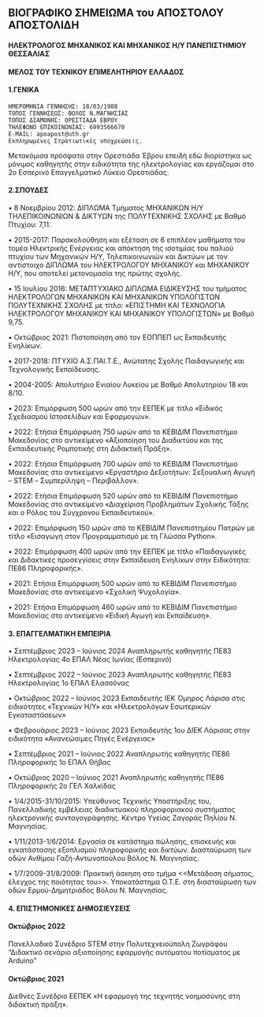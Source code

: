 ## ΒΙΟΓΡΑΦΙΚΟ ΣΗΜΕΙΩΜΑ του ΑΠΟΣΤΟΛΟΥ ΑΠΟΣΤΟΛΙΔΗ

####     ΗΛΕΚΤΡΟΛΟΓΟΣ ΜΗΧΑΝΙΚΟΣ ΚΑΙ ΜΗΧΑΝΙΚΟΣ Η/Υ ΠΑΝΕΠΙΣΤΗΜΙΟΥ ΘΕΣΣΑΛΙΑΣ                                      
####     ΜΕΛΟΣ ΤΟΥ ΤΕΧΝΙΚΟΥ ΕΠΙΜΕΛΗΤΗΡΙΟΥ ΕΛΛΑΔΟΣ

#### 1.ΓΕΝΙΚΑ
    ΗΜΕΡΟΜΗΝΙΑ ΓΕΝΝΗΣΗΣ: 18/03/1988
    ΤΟΠΟΣ ΓΕΝΝΗΣΕΩΣ: ΒΟΛΟΣ Ν.ΜΑΓΝΗΣΙΑΣ
    ΤΟΠΟΣ ΔΙΑΜΟΝΗΣ: ΟΡΕΣΤΙΑΔΑ ΕΒΡΟΥ
    ΤΗΛΕΦΩΝΟ ΕΠΙΚΟΙΝΩΝΙΑΣ: 6993566670
    E-MAIL: apoapost@uth.gr
    Εκπληρωμένες Στρατιωτικές υποχρεώσεις.

Μετακόμισα πρόσφατα στην Ορεστιάδα Έβρου επειδή εδώ διορίστηκα ως μόνιμος καθηγητής στην ειδικότητα της ηλεκτρολογίας και εργάζομαι στο 2ο Εσπερινό Επαγγελματικό Λύκειο Ορεστιάδας.


#### 2.ΣΠΟΥΔΕΣ

•	8 Νοεμβρίου 2012: ΔΙΠΛΩΜΑ Τμήματος ΜΗΧΑΝΙΚΩΝ Η/Υ ΤΗΛΕΠΙΚΟΙΝΩΝΙΩΝ & ΔΙΚΤΥΩΝ της ΠΟΛΥΤΕΧΝΙΚΗΣ ΣΧΟΛΗΣ με Βαθμό Πτυχίου: 7,11.

•	2015-2017: Παρακολούθηση και εξέταση σε 6 επιπλέον μαθήματα του τομέα Ηλεκτρικής Ενέργειας και απόκτηση της ισοτιμίας του παλιού πτυχίου των Μηχανικών Η/Υ, Τηλεπικοινωνιών και Δικτύων με τον αντίστοιχο ΔΙΠΛΩΜΑ του ΗΛΕΚΤΡΟΛΟΓΟΥ ΜΗΧΑΝΙΚΟΥ και ΜΗΧΑΝΙΚΟΥ Η/Υ, που αποτελεί μετονομασία της πρώτης σχολής.

•	15 Ιουλίου 2016: ΜΕΤΑΠΤΥΧΙΑΚΟ ΔΙΠΛΩΜΑ ΕΙΔΙΚΕΥΣΗΣ του τμήματος ΗΛΕΚΤΡΟΛΟΓΩΝ ΜΗΧΑΝΙΚΩΝ ΚΑΙ ΜΗΧΑΝΙΚΩΝ ΥΠΟΛΟΓΙΣΤΩΝ ΠΟΛΥΤΕΧΝΙΚΗΣ ΣΧΟΛΗΣ με τίτλο: «ΕΠΙΣΤΗΜΗ ΚΑΙ ΤΕΧΝΟΛΟΓΙΑ ΗΛΕΚΤΡΟΛΟΓΟΥ ΜΗΧΑΝΙΚΟΥ ΚΑΙ ΜΗΧΑΝΙΚΟΥ ΥΠΟΛΟΓΙΣΤΩΝ» με Βαθμό 9,75.

•	Οκτώβριος 2021: Πιστοποίηση από τον ΕΟΠΠΕΠ ως Εκπαιδευτής Ενηλίκων.

•	2017-2018: ΠΤΥΧΙΟ Α.Σ.ΠΑΙ.Τ.Ε., Ανώτατης Σχολής Παιδαγωγικής και Τεχνολογικής Εκπαίδευσης.

•	2004-2005: Απολυτήριο Ενιαίου Λυκείου με Βαθμό Απολυτηρίου 18 και 8/10.

•	2023: Επιμόρφωση 500 ωρών από την ΕΕΠΕΚ με τίτλο «Ειδικός Σχεδιασμού Ιστοσελίδων και Εφαρμογών».

•	2022: Ετήσια Επιμόρφωση 750 ωρών από το ΚΕΒΙΔΙΜ Πανεπιστήμιο Μακεδονίας στο αντικείμενο «Αξιοποίηση του Διαδικτύου και της Εκπαιδευτικής Ρομποτικής στη Διδακτική Πράξη».

•	2022: Ετήσια Επιμόρφωση 700 ωρών από το ΚΕΒΙΔΙΜ Πανεπιστήμιο Μακεδονίας στο αντικείμενο «Εργαστήριο Δεξιοτήτων: Σεξουαλική Αγωγή – STEM – Συμπερίληψη – Περιβάλλον».

•	2022: Ετήσια Επιμόρφωση 520 ωρών από το ΚΕΒΙΔΙΜ Πανεπιστήμιο Μακεδονίας στο αντικείμενο «Διαχείριση Προβλημάτων Σχολικής Τάξης και ο Ρόλος του Σύγχρονου Εκπαιδευτικού».

•	2022: Επιμόρφωση 150 ωρών από το ΚΕΒΙΔΙΜ Πανεπιστημίου Πατρών με τίτλο «Εισαγωγή στον Προγραμματισμό με τη Γλώσσα Python».

•	2022: Επιμόρφωση 400 ωρών από την ΕΕΠΕΚ με τίτλο «Παιδαγωγικές και Διδακτικές προσεγγίσεις στην Εκπαίδευση Ενηλίκων στην Ειδικότητα: ΠΕ86 Πληροφορικής».

•	2021: Ετήσια Επιμόρφωση 500 ωρών από το ΚΕΒΙΔΙΜ Πανεπιστήμιο Μακεδονίας στο αντικείμενο «Σχολική Ψυχολογία».

•	2021: Ετήσια Επιμόρφωση 460 ωρών από το ΚΕΒΙΔΙΜ Πανεπιστήμιο Μακεδονίας στο αντικείμενο «Ειδική Αγωγή και Εκπαίδευση».



#### 3. ΕΠΑΓΓΕΛΜΑΤΙΚΗ ΕΜΠΕΙΡΙΑ

•	Σεπτέμβριος 2023 – Ιούνιος 2024
Αναπληρωτής καθηγητής ΠΕ83 Ηλεκτρολογίας 4ο ΕΠΑΛ Νέας Ιωνίας (Εσπερινό)

•	Σεπτέμβριος 2022 – Ιούνιος 2023
Αναπληρωτής καθηγητής ΠΕ83 Ηλεκτρολογίας 1ο ΕΠΑΛ Ελασσόνας

•	Οκτώβριος 2022 – Ιούνιος 2023
Εκπαιδευτής ΙΕΚ Όμηρος Λάρισα στις ειδικότητες «Τεχνικών Η/Υ» και «Ηλεκτρολόγων Εσωτερικών Εγκαταστάσεων»

•	Φεβρουάριος 2023 – Ιούνιος 2023
Εκπαιδευτής 1ου ΔΙΕΚ Λάρισας στην ειδικότητα «Ανανεώσιμες Πηγές Ενέργειας»

•	Σεπτέμβριος 2021 – Ιούνιος 2022
Αναπληρωτής καθηγητής ΠΕ86 Πληροφορικής 1ο ΕΠΑΛ Θήβας

•	Οκτώβριος 2020 – Ιούνιος 2021
Αναπληρωτής καθηγητής ΠΕ86 Πληροφορικής 2ο ΓΕΛ Χαλκίδας

•	1/4/2015-31/10/2015:
Υπεύθυνος Τεχνικής Υποστήριξης του, Πανελλαδικής εμβέλειας διαδικτυακού πληροφοριακού συστήματος ηλεκτρονικής συνταγογράφησης.
Κέντρο Υγείας Ζαγοράς Πηλίου Ν. Μαγνησίας.

•	1/11/2013-1/6/2014:
Εργασία σε κατάστημα πώλησης, επισκευής και εγκατάστασης εξοπλισμού πληροφορικής και δικτύων. Διασταύρωση των οδών Ανθίμου Γαζή-Αντωνοπούλου Βόλος Ν. Μαγνησίας.

•	1/7/2009-31/8/2009:
Πρακτική άσκηση στο τμήμα <<Μετάδοση σήματος, έλεγχος της ποιότητας του>>. Υποκατάστημα Ο.Τ.Ε. στη διασταύρωση των οδών Ερμού-Δημητριάδος Βόλου Ν. Μαγνησίας.
    
#### 4. ΕΠΙΣΤΗΜΟΝΙΚΕΣ ΔΗΜΟΣΙΕΥΣΕΙΣ

#### Οκτώβριος 2022
Πανελλαδικό Συνέδριο STEM στην Πολυτεχνειούπολη Ζωγράφου
“Διδακτικό σενάριο αξιοποίησης εφαρμογής αυτόματου ποτίσματος με Arduino”

#### Οκτώβριος 2021
Διεθνές Συνέδριο ΕΕΠΕΚ «Η εφαρμογή της τεχνητής νοημοσύνης στη διδακτική πράξη».
